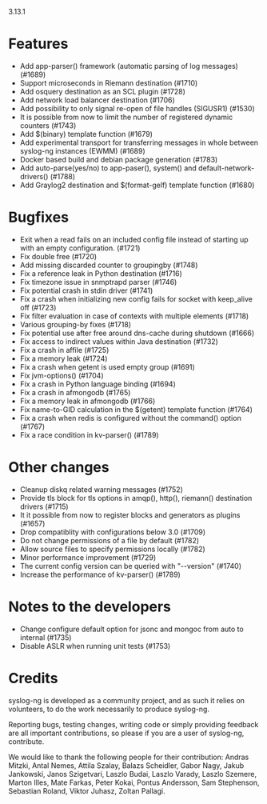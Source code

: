 3.13.1

<!-- Thu, 30 Nov 2017 13:38:22 +0100 -->

# Features

 * Add app-parser() framework (automatic parsing of log messages) (#1689)
 * Support microseconds in Riemann destination (#1710)
 * Add osquery destination as an SCL plugin (#1728)
 * Add network load balancer destination (#1706)
 * Add possibility to only signal re-open of file handles (SIGUSR1) (#1530)
 * It is possible from now to limit the number of registered dynamic counters (#1743)
 * Add $(binary) template function (#1679)
 * Add experimental transport for transferring messages in whole between syslog-ng instances (EWMM) (#1689)
 * Docker based build and debian package generation (#1783)
 * Add auto-parse(yes/no) to app-paser(), system() and default-network-drivers() (#1788)
 * Add Graylog2 destination and $(format-gelf) template function (#1680)

# Bugfixes

 * Exit when a read fails on an included config file instead of
   starting up with an empty configuration. (#1721)
 * Fix double free (#1720)
 * Add missing discarded counter to groupingby (#1748)
 * Fix a reference leak in Python destination (#1716)
 * Fix timezone issue in snmptrapd parser (#1746)
 * Fix potential crash in stdin driver (#1741)
 * Fix a crash when initializing new config fails for socket with keep_alive off (#1723)
 * Fix filter evaluation in case of contexts with multiple elements (#1718)
 * Various grouping-by fixes (#1718)
 * Fix potential use after free around dns-cache during shutdown (#1666)
 * Fix access to indirect values within Java destination (#1732)
 * Fix a crash in affile (#1725)
 * Fix a memory leak (#1724)
 * Fix a crash when getent is used empty group (#1691)
 * Fix jvm-options() (#1704)
 * Fix a crash in Python language binding (#1694)
 * Fix a crash in afmongodb (#1765)
 * Fix a memory leak in afmongodb (#1766)
 * Fix name-to-GID calculation in the $(getent) template function (#1764)
 * Fix a crash when redis is configured without the command() option (#1767)
 * Fix a race condition in kv-parser() (#1789)

# Other changes

 * Cleanup diskq related warning messages (#1752)
 * Provide tls block for tls options in amqp(), http(), riemann() destination drivers (#1715)
 * It it possible from now to register blocks and generators as plugins (#1657)
 * Drop compatiblity with configurations below 3.0 (#1709)
 * Do not change permissions of a file by default (#1782)
 * Allow source files to specify permissions locally (#1782)
 * Minor performance improvement (#1729)
 * The current config version can be queried with "--version" (#1740)
 * Increase the performance of kv-parser() (#1789)

# Notes to the developers

 * Change configure default option for jsonc and mongoc from auto to internal (#1735)
 * Disable ASLR when running unit tests (#1753)

# Credits

syslog-ng is developed as a community project, and as such it relies
on volunteers, to do the work necessarily to produce syslog-ng.

Reporting bugs, testing changes, writing code or simply providing
feedback are all important contributions, so please if you are a user
of syslog-ng, contribute.

We would like to thank the following people for their contribution:
Andras Mitzki, Antal Nemes, Attila Szalay, Balazs Scheidler, Gabor Nagy,
Jakub Jankowski, Janos Szigetvari, Laszlo Budai, Laszlo Varady, Laszlo Szemere,
Marton Illes, Mate Farkas, Peter Kokai, Pontus Andersson, Sam Stephenson,
Sebastian Roland, Viktor Juhasz, Zoltan Pallagi.

